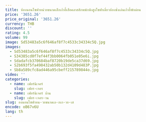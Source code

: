 ```yaml
---
title: ห้องนอนโซฟาหน่วยขนาดเล็กเก้าอี้เสือคลาสสิกพนักพิงสูงโซฟาเดี่ยวห้องนั่งเล่นเก้าอี้พักผ่อน
price: '3651.26'
price_original: '3651.26'
currency: THB
discount: ''
rating: 4.5
volume: 99
image: Sd53483a5c6f646af8f7c4533c34334c5Q.jpg
images:
  - Sd53483a5c6f646af8f7c4533c34334c5Q.jpg
  - S34385cd0f7ef44f3bb0064fb051e05e6i.jpg
  - Sdadafcb370684baf8720b19de5ca37d69.jpg
  - S2b693f5fa498432ab50b132d4109d483P.jpg
  - Sb8a589cfc8ad446a95cbeff215789844o.jpg
video: ''
categories:
  - name: เฟอร์นิเจอร์
    slug: เฟอร-เจอร
  - name: เฟอร์นิเจอร์ บ้าน
    slug: เฟอร-เจอร-าน
slug: องนอนโซฟาหน-วยขนาดเล-กเก-าอ-เส
encode: oB67v6U
lang: th
---
```

  